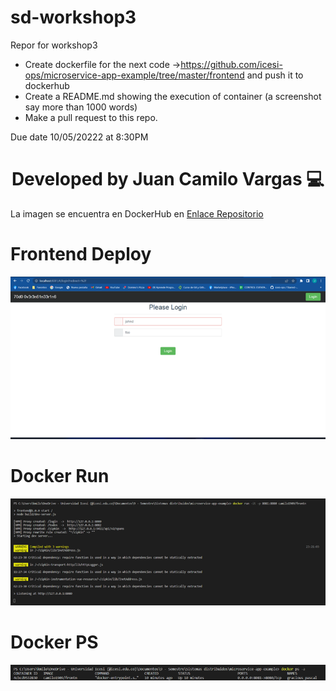 # sd-workshop3
Repor for workshop3
- Create dockerfile for the next code ->https://github.com/icesi-ops/microservice-app-example/tree/master/frontend and push it to dockerhub
- Create a README.md showing the execution of container (a screenshot say more than 1000 words)
- Make a pull request to this repo.


Due date 10/05/20222 at 8:30PM


### 
<h1 align="center">Developed by Juan Camilo Vargas 💻 </h1>

La imagen se encuentra en DockerHub en [Enlace Repositorio](https://hub.docker.com/r/camilo1909/frontn)

# Frontend Deploy
![Frontend Deploy](./Evidencias/FrontendDeploy.png "Frontend Deploy")

# Docker Run
![Docker Run](./Evidencias/DockerRun.png "Docker Run")

# Docker PS
![Docker PS](./Evidencias/DockerPS.png "Docker PS")

